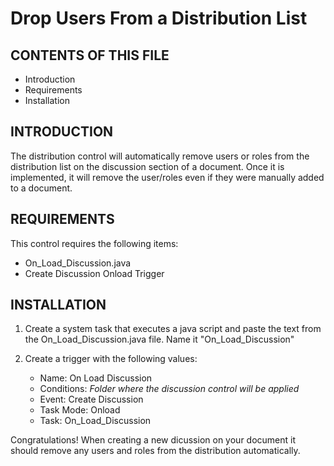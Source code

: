 # Drop Users From a Distribution List


CONTENTS OF THIS FILE
---------------------

 * Introduction
 * Requirements
 * Installation


INTRODUCTION
------------

The distribution control will automatically remove users or roles from the distribution list on the discussion section of a document. Once it is implemented, it will remove the user/roles even if they were manually added to a document.

REQUIREMENTS
------------

This control requires the following items:

 * On_Load_Discussion.java
 * Create Discussion Onload Trigger


INSTALLATION
------------
 
 1. Create a system task that executes a java script and paste the text from the On_Load_Discussion.java file. Name it "On_Load_Discussion"

 2. Create a trigger with the following values: 
	- Name: On Load Discussion
	- Conditions: *Folder where the discussion control will be applied*
	- Event: Create Discussion 
	- Task Mode: Onload
	- Task: On_Load_Discussion
	
Congratulations! When creating a new dicussion on your document it should remove any users and roles from the distribution automatically. 

